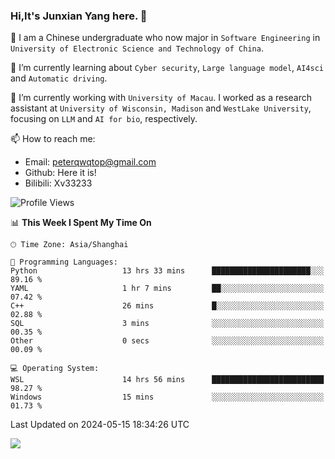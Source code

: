 ### Hi,It's Junxian Yang here. 👋

<!--
**Uestc-Young/Uestc-Young** is a ✨ _special_ ✨ repository because its `README.md` (this file) appears on your GitHub profile.

Here are some ideas to get you started:

- 🔭 I’m currently working on ...
- 🌱 I’m currently learning ...
- 👯 I’m looking to collaborate on ...
- 🤔 I’m looking for help with ...
- 💬 Ask me about ...
- 📫 How to reach me: ...
- 😄 Pronouns: ...
- ⚡ Fun fact: ...
-->
🎉 I am a Chinese undergraduate who now major in `Software Engineering` in `University of Electronic Science and Technology of China`.  
  
🌱 I’m currently learning about `Cyber security`, `Large language model`, `AI4sci` and `Automatic driving`.  

🔭 I’m currently working with `University of Macau`. I worked as a research assistant at `University of Wisconsin, Madison` and `WestLake University`, focusing on `LLM` and `AI for bio`, respectively.
  
📫 How to reach me: 
   - Email: peterqwqtop@gmail.com
   - Github: Here it is!
   - Bilibili: Xv33233

<!--START_SECTION:waka-->
![Profile Views](http://img.shields.io/badge/Profile%20Views-9-blue)

📊 **This Week I Spent My Time On** 

```text
🕑︎ Time Zone: Asia/Shanghai

💬 Programming Languages: 
Python                   13 hrs 33 mins      ██████████████████████░░░   89.16 % 
YAML                     1 hr 7 mins         ██░░░░░░░░░░░░░░░░░░░░░░░   07.42 % 
C++                      26 mins             █░░░░░░░░░░░░░░░░░░░░░░░░   02.88 % 
SQL                      3 mins              ░░░░░░░░░░░░░░░░░░░░░░░░░   00.35 % 
Other                    0 secs              ░░░░░░░░░░░░░░░░░░░░░░░░░   00.09 % 

💻 Operating System: 
WSL                      14 hrs 56 mins      █████████████████████████   98.27 % 
Windows                  15 mins             ░░░░░░░░░░░░░░░░░░░░░░░░░   01.73 % 
```


 Last Updated on 2024-05-15 18:34:26 UTC
<!--END_SECTION:waka-->

![](https://visitor-badge.glitch.me/badge?page_id=Uestc-Young.readme)
